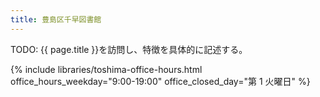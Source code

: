 ```yaml
---
title: 豊島区千早図書館
---
```


TODO: {{ page.title }}を訪問し、特徴を具体的に記述する。

{% include libraries/toshima-office-hours.html
    office_hours_weekday="9:00-19:00"
    office_closed_day="第 1 火曜日" %}
